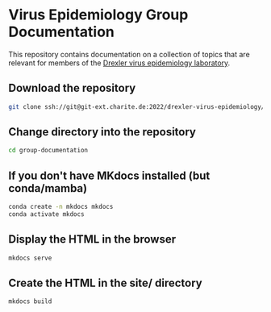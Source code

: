 # Virus Epidemiology Group Documentation

This repository contains documentation on a collection of topics that are
relevant for members of the [Drexler virus epidemiology
laboratory](https://virologie-ccm.charite.de/forschung/ag_drexler/). 

## Download the repository

``` bash
git clone ssh://git@git-ext.charite.de:2022/drexler-virus-epidemiology/group-documentation.git
```

## Change directory into the repository

``` bash
cd group-documentation
```

## If you don't have MKdocs installed (but conda/mamba)

``` bash
conda create -n mkdocs mkdocs
conda activate mkdocs
```

## Display the HTML in the browser

``` bash
mkdocs serve
```

## Create the HTML in the site/ directory

``` bash
mkdocs build
```
